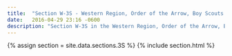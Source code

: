 ```yaml
---
title:  "Section W-3S - Western Region, Order of the Arrow, Boy Scouts of America"
date:   2016-04-29 23:16 -0600
description: "Section W-3S in the Western Region, Order of the Arrow, Boy Scouts of America."
---
```


{% assign section = site.data.sections.3S %}
{% include section.html %}